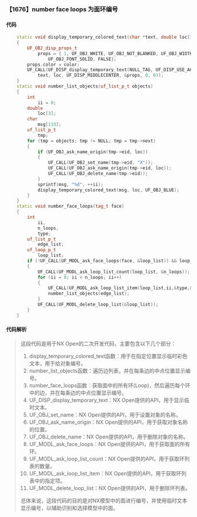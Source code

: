 ### 【1676】number face loops 为面环编号

#### 代码

```cpp
    static void display_temporary_colored_text(char *text, double loc[3], int color)  
    {  
        UF_OBJ_disp_props_t  
            props = { 1, UF_OBJ_WHITE, UF_OBJ_NOT_BLANKED, UF_OBJ_WIDTH_NORMAL,  
                UF_OBJ_FONT_SOLID, FALSE};  
        props.color = color;  
        UF_CALL(UF_DISP_display_temporary_text(NULL_TAG, UF_DISP_USE_ACTIVE_MINUS,  
            text, loc, UF_DISP_MIDDLECENTER, &props, 0, 0));  
    }  
    static void number_list_objects(uf_list_p_t objects)  
    {  
        int  
            ii = 0;  
        double  
            loc[3];  
        char  
            msg[133];  
        uf_list_p_t  
            tmp;  
        for (tmp = objects; tmp != NULL; tmp = tmp->next)  
        {  
            if (UF_OBJ_ask_name_origin(tmp->eid, loc))  
            {  
                UF_CALL(UF_OBJ_set_name(tmp->eid, "X"));  
                UF_CALL(UF_OBJ_ask_name_origin(tmp->eid, loc));  
                UF_CALL(UF_OBJ_delete_name(tmp->eid));  
            }  
            sprintf(msg, "%d", ++ii);  
            display_temporary_colored_text(msg, loc, UF_OBJ_BLUE);  
        }  
    }  
    static void number_face_loops(tag_t face)  
    {  
        int  
            ii,  
            n_loops,  
            type;  
        uf_list_p_t  
            edge_list;  
        uf_loop_p_t  
            loop_list;  
        if (!UF_CALL(UF_MODL_ask_face_loops(face, &loop_list)) && loop_list)  
        {  
            UF_CALL(UF_MODL_ask_loop_list_count(loop_list, &n_loops));  
            for (ii = 0; ii < n_loops; ii++)  
            {  
                UF_CALL(UF_MODL_ask_loop_list_item(loop_list,ii,&type,&edge_list));  
                number_list_objects(edge_list);  
            }  
            UF_CALL(UF_MODL_delete_loop_list(&loop_list));  
        }  
    }

```

#### 代码解析

> 这段代码是用于NX Open的二次开发代码，主要包含以下几个部分：
>
> 1. display_temporary_colored_text函数：用于在指定位置显示临时彩色文本，用于给对象编号。
> 2. number_list_objects函数：遍历边列表，并在每条边的中点位置显示编号。
> 3. number_face_loops函数：获取面中的所有环(Loop)，然后遍历每个环中的边，并在每条边的中点位置显示编号。
> 4. UF_DISP_display_temporary_text：NX Open提供的API，用于显示临时文本。
> 5. UF_OBJ_set_name：NX Open提供的API，用于设置对象的名称。
> 6. UF_OBJ_ask_name_origin：NX Open提供的API，用于获取对象名称的位置。
> 7. UF_OBJ_delete_name：NX Open提供的API，用于删除对象的名称。
> 8. UF_MODL_ask_face_loops：NX Open提供的API，用于获取面的所有环。
> 9. UF_MODL_ask_loop_list_count：NX Open提供的API，用于获取环列表的数量。
> 10. UF_MODL_ask_loop_list_item：NX Open提供的API，用于获取环列表中的指定项。
> 11. UF_MODL_delete_loop_list：NX Open提供的API，用于删除环列表。
>
> 总体来说，这段代码的目的是对NX模型中的面进行编号，并使用临时文本显示编号，以辅助识别和选择模型中的面。
>
